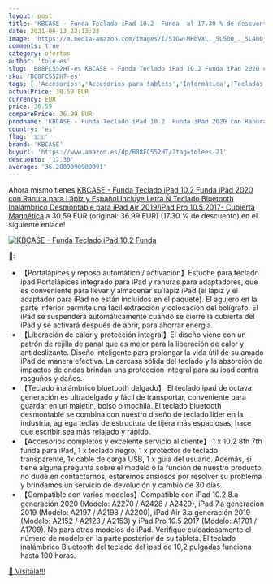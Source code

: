 ```yaml
---
layout: post
title: 'KBCASE - Funda Teclado iPad 10.2  Funda  al 17.30 % de descuento'
date: 2021-06-13 22:13:23
image: 'https://m.media-amazon.com/images/I/51Gw-MHbVXL._SL500_._SL400_.jpg'
comments: true
category: ofertas
author: 'tole.es'
slug: 'B08FC552HT-es KBCASE - Funda Teclado iPad 10.2 Funda iPad 2020 con...'
sku: 'B08FC552HT-es'
tags: [ 'Accesorios','Accesorios para tablets','Informática','Teclados para tablets','kbcase','lápiz', ]
actualPrice: 30.59 EUR
currency: EUR
price: 30.59
comparePrice: 36.99 EUR
prodname: 'KBCASE - Funda Teclado iPad 10.2  Funda iPad 2020 con Ranura para Lápiz y Español  Incluye Letra Ñ  Teclado Bluetooth Inalámbrico Desmontable para iPad Air 2019/iPad Pro 10.5 2017- Cubierta Magnética'
country: 'es'
flag: '🇪🇸'
brand: 'KBCASE'
buyurl: 'https://www.amazon.es/dp/B08FC552HT/?tag=tolees-21'
descuento: '17.30'
average: '36.2809090909091'
---
```


Ahora mismo tienes [KBCASE - Funda Teclado iPad 10.2  Funda iPad 2020 con Ranura para Lápiz y Español  Incluye Letra Ñ  Teclado Bluetooth Inalámbrico Desmontable para iPad Air 2019/iPad Pro 10.5 2017- Cubierta Magnética](https://www.amazon.es/dp/B08FC552HT/?tag=tolees-21) a 30.59 EUR (original: 36.99 EUR) (17.30 %  de descuento) en el siguiente enlace!

[![KBCASE - Funda Teclado iPad 10.2  Funda ](https://m.media-amazon.com/images/I/51Gw-MHbVXL._SL500_._SL400_.jpg)](https://www.amazon.es/dp/B08FC552HT/?tag=tolees-21)

🔎:

- 【Portalápices y reposo automático / activación】Estuche para teclado ipad Portalápices integrado para iPad y ranuras para adaptadores, que es conveniente para llevar y almacenar su lápiz iPad (el lápiz y el adaptador para iPad no están incluidos en el paquete). El agujero en la parte inferior permite una fácil extracción y colocación del bolígrafo. El iPad se suspenderá automáticamente cuando se cierre la cubierta del iPad y se activará después de abrir, para ahorrar energía.
- 【Liberación de calor y protección integral】El diseño viene con un patrón de rejilla de panal que es mejor para la liberación de calor y antideslizante. Diseño inteligente para prolongar la vida útil de su amado iPad de manera efectiva. La carcasa sólida del teclado y la absorción de impactos de ondas brindan una protección integral para su ipad contra rasguños y daños.
- 【Teclado inalámbrico bluetooth delgado】 El teclado ipad de octava generación es ultradelgado y fácil de transportar, conveniente para guardar en un maletín, bolso o mochila. El teclado bluetooth desmontable se combina con nuestro diseño de teclado líder en la industria, agrega teclas de estructura de tijera más espaciosas, hace que escribir sea más relajado y rápido.
- 【Accesorios completos y excelente servicio al cliente】 1 x 10.2 8th 7th funda para iPad, 1 x teclado negro, 1 x protector de teclado transparente, 1x cable de carga USB, 1 x guía del usuario. Además, si tiene alguna pregunta sobre el modelo o la función de nuestro producto, no dude en contactarnos, estaremos ansiosos por resolver su problema y brindamos un servicio de devolución y cambio de 30 días.
- 【Compatible con varios modelos】Compatible con iPad 10.2 8.a generación 2020 (Modelo: A2270 / A2428 / A2429), iPad 7.a generación 2019 (Modelo: A2197 / A2198 / A2200), iPad Air 3.a generación 2019 (Modelo: A2152 / A2123 / A2153) y iPad Pro 10.5 2017 (Modelo: A1701 / A1709). No para otros modelos de iPad. Verifique cuidadosamente el número de modelo en la parte posterior de su tableta. El teclado inalámbrico Bluetooth del teclado del ipad de 10,2 pulgadas funciona hasta 100 horas.

[🛒 Visítala!!!](https://www.amazon.es/dp/B08FC552HT/?tag=tolees-21)
